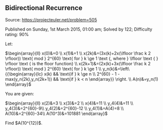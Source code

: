 Bidirectional Recurrence
------------------------

Source: https://projecteuler.net/problem=505

Published on Sunday, 1st March 2015, 01:00 am; Solved by 122; Difficulty
rating: 90%

Let:

\$\\begin{array}{ll} x(0)&=0 \\\\ x(1)&=1 \\\\ x(2k)&=(3x(k)+2x(\\lfloor
\\frac k 2 \\rfloor)) \\text{ mod } 2\^{60} \\text{ for } k \\ge 1
\\text {, where } \\lfloor \\text { } \\rfloor \\text { is the floor
function} \\\\ x(2k+1)&=(2x(k)+3x(\\lfloor \\frac k 2 \\rfloor)) \\text{
mod } 2\^{60} \\text{ for } k \\ge 1 \\\\
y\_n(k)&=\\left\\{{\\begin{array}{lc} x(k) && \\text{if } k \\ge n \\\\
2\^{60} - 1 - max(y\_n(2k),y\_n(2k+1)) && \\text{if } k \< n
\\end{array}} \\right. \\\\ A(n)&=y\_n(1) \\end{array}\$

You are given:

\$\\begin{array}{ll} x(2)&=3 \\\\ x(3)&=2 \\\\ x(4)&=11 \\\\ y\_4(4)&=11
\\\\ y\_4(3)&=2\^{60}-9\\\\ y\_4(2)&=2\^{60}-12 \\\\ y\_4(1)&=A(4)=8
\\\\ A(10)&=2\^{60}-34\\\\ A(10\^3)&=101881 \\end{array}\$

Find \$A(10\^{12})\$.
